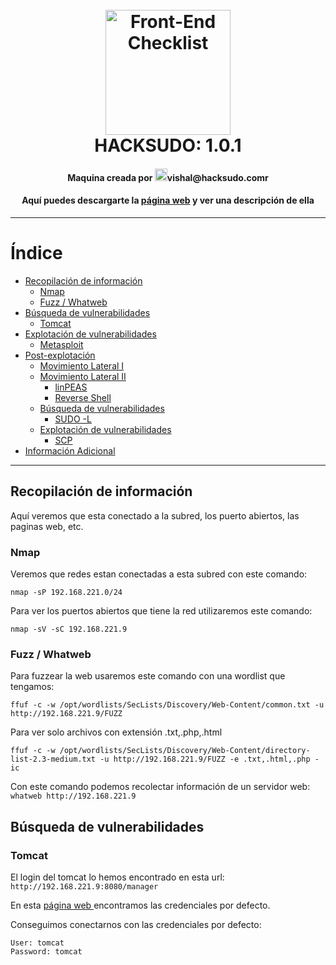 <h1 align="center">
<br>
  <img src="https://anaparrillablog.files.wordpress.com/2016/04/cayo-julio-cc3a9sar-imperio-romano.png?w=656" alt="Front-End Checklist" width="200">
  <br>
  HACKSUDO: 1.0.1
  <br>
</h1>

<h4 align="center">Maquina creada por <img src="https://img.icons8.com/fluent/344/email-open.png" alt="Front-End Checklist" width="20">vishal@hacksudo.comr</h4>
<h4 align="center">Aquí puedes descargarte la <a href="https://www.vulnhub.com/entry/hacksudo-101,650/">página web</a> y ver una descripción de ella</h4>

---

# Índice

- [Recopilación de información](#recopilación-de-información)
  - [Nmap](#nmap)
  - [Fuzz / Whatweb](#)
- [Búsqueda de vulnerabilidades](#búsqueda-de-vulnerabilidades)
  - [Tomcat](#)
- [Explotación de vulnerabilidades](#explotación-de-vulnerabilidades)
  - [Metasploit](#)
- [Post-explotación](#post-explotación)
  - [Movimiento Lateral I](#)
  - [Movimiento Lateral II](#)
       - [linPEAS](#)
       - [Reverse Shell]()
  - [Búsqueda de vulnerabilidades](#búsqueda-de-vulnerabilidades-1)
       - [SUDO -L](#)
  - [Explotación de vulnerabilidades](#explotación-de-vulnerabilidades-1)
       - [SCP](#)
- [Información Adicional](#información-adicional)


---

## Recopilación de información

Aquí veremos que esta conectado a la subred, los puerto abiertos, las paginas web, etc.

### Nmap
Veremos que redes estan conectadas a esta subred con este comando:

```nmap -sP 192.168.221.0/24```

Para ver los puertos abiertos que tiene la red utilizaremos este comando:

```nmap -sV -sC 192.168.221.9```

### Fuzz / Whatweb
Para fuzzear la web usaremos este comando con una wordlist que tengamos:

```ffuf -c -w /opt/wordlists/SecLists/Discovery/Web-Content/common.txt -u http://192.168.221.9/FUZZ```

Para ver solo archivos con extensión .txt,.php,.html

```ffuf -c -w /opt/wordlists/SecLists/Discovery/Web-Content/directory-list-2.3-medium.txt -u http://192.168.221.9/FUZZ -e .txt,.html,.php -ic```

Con este comando podemos recolectar información de un servidor web:
```whatweb http://192.168.221.9```

## Búsqueda de vulnerabilidades

### Tomcat

El login del tomcat lo hemos encontrado en esta url: ```http://192.168.221.9:8080/manager```

En esta [página web ](https://github.com/netbiosX/Default-Credentials/blob/master/Apache-Tomcat-Default-Passwords.mdown) encontramos las credenciales por defecto.

Conseguimos conectarnos con las credenciales por defecto: 
```
User: tomcat
Password: tomcat
```
